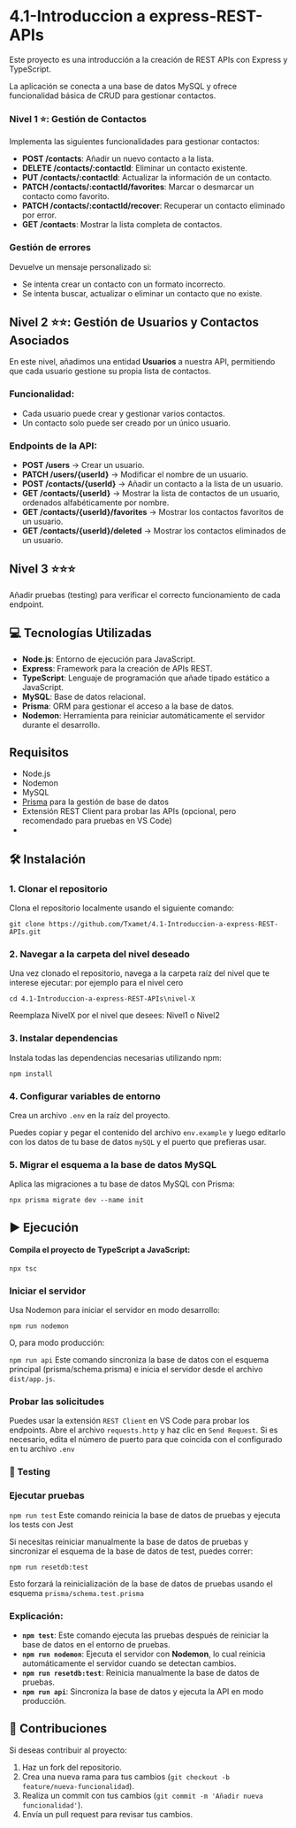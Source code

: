 # 4.1-Introduccion a express-REST-APIs

Este proyecto es una introducción a la creación de REST APIs con Express y TypeScript.

La aplicación se conecta a una base de datos MySQL y ofrece funcionalidad básica de CRUD para gestionar contactos.

### Nivel 1 ⭐: Gestión de Contactos

Implementa las siguientes funcionalidades para gestionar contactos:

- **POST /contacts**: Añadir un nuevo contacto a la lista.
- **DELETE /contacts/:contactId**: Eliminar un contacto existente.
- **PUT /contacts/:contactId**: Actualizar la información de un contacto.
- **PATCH /contacts/:contactId/favorites**: Marcar o desmarcar un contacto como favorito.
- **PATCH /contacts/:contactId/recover**: Recuperar un contacto eliminado por error.
- **GET /contacts**: Mostrar la lista completa de contactos.

### Gestión de errores

Devuelve un mensaje personalizado si:

- Se intenta crear un contacto con un formato incorrecto.
- Se intenta buscar, actualizar o eliminar un contacto que no existe.

## Nivel 2 ⭐⭐: Gestión de Usuarios y Contactos Asociados

En este nivel, añadimos una entidad **Usuarios** a nuestra API, permitiendo que cada usuario gestione su propia lista de contactos.

### Funcionalidad:
- Cada usuario puede crear y gestionar varios contactos.
- Un contacto solo puede ser creado por un único usuario.

### Endpoints de la API:

- **POST /users** → Crear un usuario.
- **PATCH /users/{userId}** → Modificar el nombre de un usuario.
- **POST /contacts/{userId}** → Añadir un contacto a la lista de un usuario.
- **GET /contacts/{userId}** → Mostrar la lista de contactos de un usuario, ordenados alfabéticamente por nombre.
- **GET /contacts/{userId}/favorites** → Mostrar los contactos favoritos de un usuario.
- **GET /contacts/{userId}/deleted** → Mostrar los contactos eliminados de un usuario.

## Nivel 3 ⭐⭐⭐

Añadir pruebas (testing) para verificar el correcto funcionamiento de cada endpoint.


## 💻 Tecnologías Utilizadas

- **Node.js**: Entorno de ejecución para JavaScript.
- **Express**: Framework para la creación de APIs REST.
- **TypeScript**: Lenguaje de programación que añade tipado estático a JavaScript.
- **MySQL**: Base de datos relacional.
- **Prisma**: ORM para gestionar el acceso a la base de datos.
- **Nodemon**: Herramienta para reiniciar automáticamente el servidor durante el desarrollo.

## Requisitos

- Node.js
- Nodemon
- MySQL
- [Prisma](https://www.prisma.io/) para la gestión de base de datos
- Extensión REST Client para probar las APIs (opcional, pero recomendado para pruebas en VS Code)
- 

## 🛠️ Instalación
### 1. Clonar el repositorio

Clona el repositorio localmente usando el siguiente comando:


`git clone https://github.com/Txamet/4.1-Introduccion-a-express-REST-APIs.git`


### 2. Navegar a la carpeta del nivel deseado
Una vez clonado el repositorio, navega a la carpeta raíz del nivel que te interese ejecutar: por ejemplo para el nivel cero

`cd 4.1-Introduccion-a-express-REST-APIs\nivel-X`

Reemplaza NivelX por el nivel que desees: Nivel1 o Nivel2

### 3. Instalar dependencias

Instala todas las dependencias necesarias utilizando npm:

 `npm install`
### 4. Configurar variables de entorno
Crea un archivo `.env` en la raíz del proyecto.

Puedes copiar y pegar el contenido del archivo `env.example` y luego editarlo con los datos de tu base de datos `mySQL` y el puerto que prefieras usar.


### 5. Migrar el esquema a la base de datos MySQL
Aplica las migraciones a tu base de datos MySQL con Prisma:

`npx prisma migrate dev --name init`
## ▶️ Ejecución

#### Compila el proyecto de TypeScript a JavaScript:

`npx tsc`
### Iniciar el servidor
Usa Nodemon para iniciar el servidor en modo desarrollo:

`npm run nodemon`

O, para modo producción:

`npm run api`
Este comando sincroniza la base de datos con el esquema principal (prisma/schema.prisma) e inicia el servidor desde el archivo `dist/app.js`.

### Probar las solicitudes
Puedes usar la extensión `REST Client` en VS Code para probar los endpoints. 
Abre el archivo `requests.http` y haz clic en `Send Request`.
Si es necesario, edita el número de puerto para que coincida con el configurado en tu archivo `.env`

###  🧪  Testing
### Ejecutar pruebas
`npm run test`
Este comando reinicia la base de datos de pruebas y ejecuta los tests con Jest

Si necesitas reiniciar manualmente la base de datos de pruebas y sincronizar el esquema de la base de datos de test, puedes correr:

`npm run resetdb:test`

Esto forzará la reinicialización de la base de datos de pruebas usando el esquema `prisma/schema.test.prisma`


### Explicación:
- **`npm test`**: Este comando ejecuta las pruebas después de reiniciar la base de datos en el entorno de pruebas.
- **`npm run nodemon`**: Ejecuta el servidor con **Nodemon**, lo cual reinicia automáticamente el servidor cuando se detectan cambios.
- **`npm run resetdb:test`**: Reinicia manualmente la base de datos de pruebas.
- **`npm run api`**: Sincroniza la base de datos y ejecuta la API en modo producción.

## 🤝 Contribuciones

Si deseas contribuir al proyecto:

1. Haz un fork del repositorio.
2. Crea una nueva rama para tus cambios (`git checkout -b feature/nueva-funcionalidad`).
3. Realiza un commit con tus cambios (`git commit -m 'Añadir nueva funcionalidad'`).
4. Envía un pull request para revisar tus cambios.